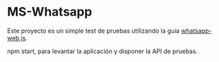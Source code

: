 # MS-Whatsapp

Este proyecto es un simple test de pruebas utilizando la guía [whatsapp-web.js](https://waguide.pedroslopez.me/features/resuming-sessions).

npm start, para levantar la aplicación y disponer la API de pruebas.